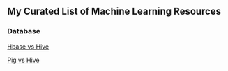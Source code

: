 ## My Curated List of Machine Learning Resources

### Database

[Hbase vs Hive](https://www.youtube.com/watch?v=ghvSbi66ysQ)

[Pig vs Hive](https://www.dezyre.com/article/difference-between-pig-and-hive-the-two-key-components-of-hadoop-ecosystem/79)
